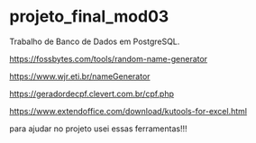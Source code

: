 # projeto_final_mod03
Trabalho de Banco de Dados em PostgreSQL.

https://fossbytes.com/tools/random-name-generator

https://www.wjr.eti.br/nameGenerator

https://geradordecpf.clevert.com.br/cpf.php

https://www.extendoffice.com/download/kutools-for-excel.html

para ajudar no projeto usei essas ferramentas!!!
